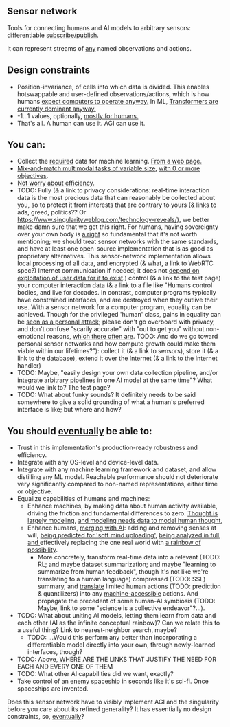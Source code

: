 ## Sensor network

Tools for connecting humans and AI models to arbitrary sensors: differentiable [subscribe/publish](https://en.wikipedia.org/wiki/Publish%E2%80%93subscribe_pattern).

It can represent streams of [any](https://github.com/Antipurity/sensor-network/tree/master/docs/universal-environments.md) named observations and actions.

## Design constraints

- Position-invariance, of cells into which data is divided. This enables hotswappable and user-defined observations/actions, which is how humans [expect ](https://en.wikipedia.org/wiki/Process_(computing))[computers ](https://en.wikipedia.org/wiki/USB)[to operate ](https://en.wikipedia.org/wiki/Internet_of_things)[anyway.](https://en.wikipedia.org/wiki/Internet) In ML, [Transformers are currently dominant anyway.](https://arxiv.org/abs/1706.03762)
- -1…1 values, optionally, [mostly for humans.](https://www.reddit.com/r/NoStupidQuestions/comments/65o0gi/how_loud_is_a_nuclear_explosion_all_noise_is/)
- That's all. A human can use it. AGI can use it.

## You can:

- Collect the [re](https://arxiv.org/abs/2102.06701)[q](https://arxiv.org/abs/1712.00409)[ui](https://arxiv.org/abs/2001.08361)[re](https://arxiv.org/abs/2006.10621)[d](https://arxiv.org/abs/2010.14701) data for machine learning. [From a web page.](https://github.com/Antipurity/sensor-network/tree/master/js-lib)
- [Mix-and-match multimodal tasks of variable size](https://arxiv.org/abs/2106.09017), [with 0 or more objectives](https://arxiv.org/abs/2112.15422).
- [Not worry about efficiency.](https://Antipurity.github.io/sensor-network)
- TODO: Fully (& a link to privacy considerations: real-time interaction data is the most precious data that can reasonably be collected about you, so to protect it from interests that are contrary to yours (& links to ads, greed, politics?? Or https://www.singularityweblog.com/technology-reveals/), we better make damn sure that we get this right. For humans, having sovereignty over your own body is [a right](https://en.wikipedia.org/wiki/Bodily_integrity) so fundamental that it's not worth mentioning; we should treat sensor networks with the same standards, and have at least one open-source implementation that is as good as proprietary alternatives.   This sensor-network implementation allows local processing of all data, and encrypted (& what, a link to WebRTC spec?) Internet communication if needed; it does not [depend on exploitation of user data for it to exist](https://en.wikipedia.org/wiki/Big_Tech).) control (& a link to the test page) your computer interaction data (& a link to a file like "Humans control bodies, and live for decades. In contrast, computer programs typically have constrained interfaces, and are destroyed when they outlive their use. With a sensor network for a computer program, equality can be achieved. Though for the privileged 'human' class, gains in equality can be [seen as a personal attack](https://www.techrepublic.com/article/big-data-privacy-is-a-bigger-issue-than-you-think/); please don't go overboard with privacy, and don't confuse "scarily accurate" with "out to get you" without non-emotional reasons, [which there often are](https://www.prnewswire.com/news-releases/privacy-concerns-rise-as-businesses-report-increased-personal-data-collection-301356043.html). TODO: And do we go toward personal sensor networks and how compute growth could make them viable within our lifetimes?"): collect it (& a link to sensors), store it (& a link to the database), extend it over the Internet (& a link to the Internet handler)
- TODO: Maybe, "easily design your own data collection pipeline, and/or integrate arbitrary pipelines in one AI model at the same time"? What would we link to? The test page?
- TODO: What about funky sounds? It definitely needs to be said somewhere to give a solid grounding of what a human's preferred interface is like; but where and how?

## You should [eventually](https://github.com/Antipurity/sensor-network/tree/master/docs/ROADMAP.md) be able to:

- Trust in this implementation's production-ready robustness and efficiency.
- Integrate with any OS-level and device-level data.
- Integrate with any machine learning framework and dataset, and allow distilling any ML model. Reachable performance should not deteriorate very significantly compared to non-named representations, either time or objective.
- Equalize capabilities of humans and machines:
    - Enhance machines, by making data about human activity available, driving the friction and fundamental differences to zero. [Thought ](https://books.google.com.ua/books?id=wT04AAAAIAAJ&redir_esc=y)[is ](https://en.wikipedia.org/wiki/How_to_Create_a_Mind)[largely ](https://en.wikipedia.org/wiki/Hierarchical_temporal_memory)[modeling](https://ai.facebook.com/blog/self-supervised-learning-the-dark-matter-of-intelligence/), [and ](http://proceedings.mlr.press/v139/hashimoto21a/hashimoto21a.pdf)[modeling needs data](https://static.googleusercontent.com/media/research.google.com/en//pubs/archive/35179.pdf)[ to model human thought.](https://en.wikipedia.org/wiki/Mind_uploading)
    - Enhance humans, [merging](https://towardsdatascience.com/merging-with-ai-how-to-make-a-brain-computer-interface-to-communicate-with-google-using-keras-and-f9414c540a92)[ ](https://en.wikipedia.org/wiki/Transcendent_Man)[with](https://venturebeat.com/2020/11/23/this-is-how-well-merge-with-ai/)[ ](https://www.ft.com/content/0c4fac58-bd15-11e9-9381-78bab8a70848)[AI](https://en.wikipedia.org/wiki/Lovecraftian_horror): adding and removing senses at will, [being predicted for 'soft mind uploading'](https://cmte.ieee.org/futuredirections/2018/06/04/mind-uploading-vs-mind-virtualisation-ii-2/), [being analyzed in full](https://github.com/likedan/Awesome-CoreML-Models), [and](https://en.wikipedia.org/wiki/Simulated_reality)[ ](https://en.wikipedia.org/wiki/Serial_Experiments_Lain)effectively replacing the one real world with [a rainbow of possibility](https://en.wikipedia.org/wiki/Noosphere).
        - More concretely, transform real-time data into a relevant (TODO: RL; and maybe dataset summarization; and maybe "learning to summarize from human feedback", though it's not like we're translating to a human language) compressed (TODO: SSL) summary, and [translate](https://github.com/Antipurity/sensor-network/tree/master/docs/human-sense-constraints.md) limited human actions (TODO: prediction & quantilizers) into any [machine-accessible](https://github.com/Antipurity/sensor-network/tree/master/docs/universal-environments.md) actions. And propagate the precedent of some human-AI symbiosis (TODO: Maybe, link to some "science is a collective endeavor"?...).
- TODO: What about uniting AI models, letting them learn from data and each other (AI as the infinite conceptual rainbow)? Can we relate this to a useful thing? Link to nearest-neighbor search, maybe?
    - TODO: ...Would this perform any better than incorporating a differentiable model directly into your own, through newly-learned interfaces, though?
- TODO: Above, WHERE ARE THE LINKS THAT JUSTIFY THE NEED FOR EACH AND EVERY ONE OF THEM
- TODO: What other AI capabilities did we want, exactly?
- Take control of an enemy spaceship in seconds like it's sci-fi. Once spaceships are invented.

Does this sensor network have to visibly implement AGI and the singularity before you care about its refined generality? It has essentially no design constraints, so, [eventua](https://en.wikipedia.org/wiki/The_Singularity_Is_Near)[lly](https://www.academia.edu/36810724/The_21st_Century_Singularity_and_its_Big_History_Implications_A_re_analysis)?